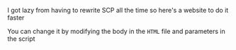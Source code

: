 I got lazy from having to rewrite SCP all the time so here's a website to do it faster

You can change it by modifying the body in the `HTML` file and parameters in the script
